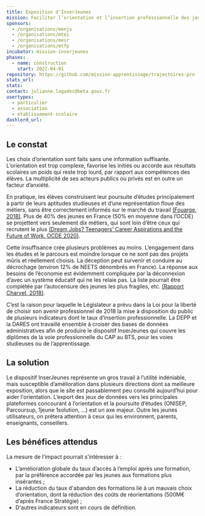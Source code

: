 ```yaml
---
title: Exposition d'InserJeunes
mission: Faciliter l’orientation et l’insertion professionnelle des jeunes en rendant visibles des indicateurs pertinents sur les débouchés possibles d'une formation de la voie professionnelle
sponsors:
  - /organisations/menjs
  - /organisations/mtei
  - /organisations/mesr
  - /organisations/mtfp
incubator: mission-inserjeunes
phases:
  - name: construction
    start: 2022-04-01  
repository: https://github.com/mission-apprentissage/trajectoires-pro
stats_url: 
stats: 
contact: julianne.lagadec@beta.gouv.fr
usertypes:
  - particulier
  - association
  - etablissement-scolaire
dashlord_url: 
---
```


## Le constat

Les choix d’orientation sont faits sans une information suffisante. L’orientation est trop complexe, favorise les initiés ou accorde aux résultats scolaires un poids qui reste trop lourd, par rapport aux compétences des élèves. La multiplicité de ses acteurs publics ou privés est en outre un facteur d’anxiété. 

En pratique, les élèves construisent leur poursuite d’études principalement à partir de leurs aptitudes studieuses et d’une représentation floue des métiers, sans être correctement informés sur le marché du travail [(Fouarge, 2018)](https://docs.google.com/presentation/d/1G4mYGDSSK4vpIhI1MZT0Q2g1emGcqX_w/edit?usp=sharing&ouid=102987632233161224917&rtpof=true&sd=true). Plus de 40% des jeunes en France (50% en moyenne dans l’OCDE) se projettent vers seulement dix métiers, qui sont loin d’être ceux qui recrutent le plus [(Dream Jobs? Teenagers' Career Aspirations and the Future of Work, OCDE 2020)](https://www.oecd.org/fr/presse/le-rapport-pisa-de-l-ocde-revele-que-les-aspirations-professionnelles-des-adolescents-se-portent-sur-un-nombre-restreint-d-emplois.htm). 

Cette insuffisance crée plusieurs problèmes au moins. L’engagement dans les études et le parcours est moindre lorsque ce ne sont pas des projets mûris et réellement choisis. La déception peut survenir et conduire au décrochage (environ 12% de NEETS dénombrés en France). La réponse aux besoins de l’économie est évidemment compliquée par la déconnexion d’avec un système éducatif qui ne les relaie pas. La liste pourrait être complétée par l’autocensure des jeunes les plus fragiles, etc. [(Rapport Charvet, 2018)](https://www.education.gouv.fr/refonder-l-orientation-un-enjeu-etat-regions-3728).

C’est la raison pour laquelle le Législateur a prévu dans la Loi pour la liberté de choisir son avenir professionnel de 2018 la mise à disposition du public de plusieurs indicateurs dont le taux d’insertion professionnelle. La DEPP et la DARES ont travaillé ensemble à croiser des bases de données administratives afin de produire le dispositif InserJeunes qui couvre les diplômes de la voie professionnelle du CAP au BTS, pour les voies studieuses ou de l’apprentissage. 

## La solution

Le dispositif InserJeunes représente un gros travail à l’utilité indéniable, mais susceptible d’amélioration dans plusieurs directions dont sa meilleure exposition, alors que le site est passablement peu consulté aujourd’hui pour aider l'orientation. L’export des jeux de données vers les principales plateformes concourant à l’orientation et la poursuite d’études (ONISEP, Parcoursup, 1jeune 1solution, ...) est un axe majeur. Outre les jeunes utilisateurs, on prêtera attention à ceux qui les environnent, parents, enseignants, conseillers.

## Les bénéfices attendus

La mesure de l’impact pourrait s’intéresser à : 
- L’amélioration globale du taux d’accès à l’emploi après une formation, par la préférence accordée par les jeunes aux formations plus insérantes ;
- La réduction du taux d'abandon des formations lié à un mauvais choix d’orientation, dont la réduction des coûts de réorientations (500M€ d’après France Stratégie) ;
- D'autres indicateurs sont en cours de définition.
